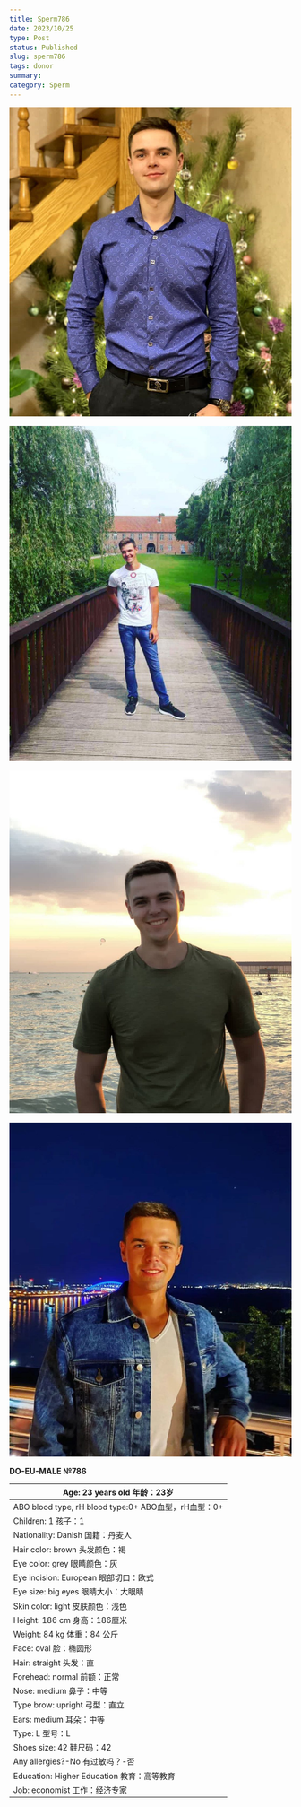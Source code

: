 ```yaml
---
title: Sperm786
date: 2023/10/25
type: Post
status: Published
slug: sperm786
tags: donor
summary: 
category: Sperm
---
```



![](media/ddcdd6b7_02_140307.png)

![](media/ddcdd6b7_03_140307.png)

![](media/ddcdd6b7_04_140307.png)

![](media/ddcdd6b7_05_140307.png)

**DO-EU-MALE №786**

| Age: 23 years old  年龄：23岁 |
| --- |
| ABO blood type, rH blood type:0+  ABO血型，rH血型：0+ |
| Children: 1  孩子：1 |
| Nationality: Danish  国籍：丹麦人 |
| Hair color: brown  头发颜色：褐 |
| Eye color: grey  眼睛颜色：灰 |
| Eye incision: European  眼部切口：欧式 |
| Eye size: big eyes  眼睛大小：大眼睛 |
| Skin color: light  皮肤颜色：浅色 |
| Height: 186 cm  身高：186厘米 |
| Weight: 84 kg  体重：84 公斤 |
| Face: oval  脸：椭圆形 |
| Hair: straight  头发：直 |
| Forehead: normal  前额：正常 |
| Nose: medium  鼻子：中等 |
| Type brow: upright  弓型：直立 |
| Ears: medium  耳朵：中等 |
| Type: L  型号：L |
| Shoes size: 42  鞋尺码：42 |
| Any allergies?-No  有过敏吗？-否 |
| Education: Higher Education  教育：高等教育 |
| Job: economist  工作：经济专家 |

